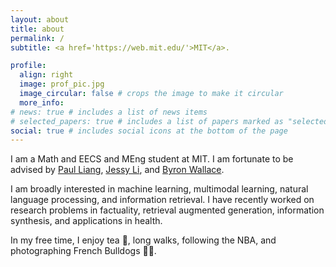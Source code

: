 ```yaml
---
layout: about
title: about
permalink: /
subtitle: <a href='https://web.mit.edu/'>MIT</a>.

profile:
  align: right
  image: prof_pic.jpg
  image_circular: false # crops the image to make it circular
  more_info:
# news: true # includes a list of news items
# selected_papers: true # includes a list of papers marked as "selected={true}"
social: true # includes social icons at the bottom of the page
---
```


I am a Math and EECS and MEng student at MIT. I am fortunate to be advised by [Paul Liang](https://pliang279.github.io/), [Jessy Li](https://jessyli.com/), and [Byron Wallace](https://www.byronwallace.com/).

I am broadly interested in machine learning, multimodal learning, natural language processing, and information retrieval. I have recently worked on research problems in factuality, retrieval augmented generation, information synthesis, and applications in health.

In my free time, I enjoy tea 🍵, long walks, following the NBA, and photographing French Bulldogs 📸🐶.
